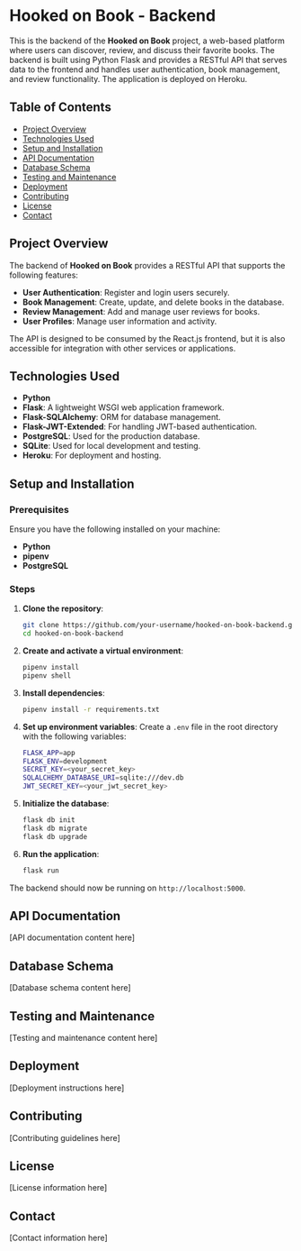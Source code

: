 # Hooked on Book - Backend

This is the backend of the **Hooked on Book** project, a web-based platform where users can discover, review, and discuss their favorite books. The backend is built using Python Flask and provides a RESTful API that serves data to the frontend and handles user authentication, book management, and review functionality. The application is deployed on Heroku.

## Table of Contents
- [Project Overview](#project-overview)
- [Technologies Used](#technologies-used)
- [Setup and Installation](#setup-and-installation)
- [API Documentation](#api-documentation)
- [Database Schema](#database-schema)
- [Testing and Maintenance](#testing-and-maintenance)
- [Deployment](#deployment)
- [Contributing](#contributing)
- [License](#license)
- [Contact](#contact)

## Project Overview

The backend of **Hooked on Book** provides a RESTful API that supports the following features:
- **User Authentication**: Register and login users securely.
- **Book Management**: Create, update, and delete books in the database.
- **Review Management**: Add and manage user reviews for books.
- **User Profiles**: Manage user information and activity.

The API is designed to be consumed by the React.js frontend, but it is also accessible for integration with other services or applications.

## Technologies Used
- **Python**
- **Flask**: A lightweight WSGI web application framework.
- **Flask-SQLAlchemy**: ORM for database management.
- **Flask-JWT-Extended**: For handling JWT-based authentication.
- **PostgreSQL**: Used for the production database.
- **SQLite**: Used for local development and testing.
- **Heroku**: For deployment and hosting.

## Setup and Installation

### Prerequisites
Ensure you have the following installed on your machine:
- **Python**
- **pipenv**
- **PostgreSQL**

### Steps
1. **Clone the repository**:
   ```bash
   git clone https://github.com/your-username/hooked-on-book-backend.git
   cd hooked-on-book-backend
   ```

2. **Create and activate a virtual environment**:
   ```bash
   pipenv install
   pipenv shell
   ```

3. **Install dependencies**:
   ```bash
   pipenv install -r requirements.txt
   ```

4. **Set up environment variables**:
   Create a `.env` file in the root directory with the following variables:
   ```bash
   FLASK_APP=app
   FLASK_ENV=development
   SECRET_KEY=<your_secret_key>
   SQLALCHEMY_DATABASE_URI=sqlite:///dev.db 
   JWT_SECRET_KEY=<your_jwt_secret_key>
   ```

5. **Initialize the database**:
   ```bash
   flask db init
   flask db migrate
   flask db upgrade
   ```

6. **Run the application**:
   ```bash
   flask run
   ```

The backend should now be running on `http://localhost:5000`.

## API Documentation

[API documentation content here]

## Database Schema

[Database schema content here]

## Testing and Maintenance

[Testing and maintenance content here]

## Deployment

[Deployment instructions here]

## Contributing

[Contributing guidelines here]

## License

[License information here]

## Contact

[Contact information here]